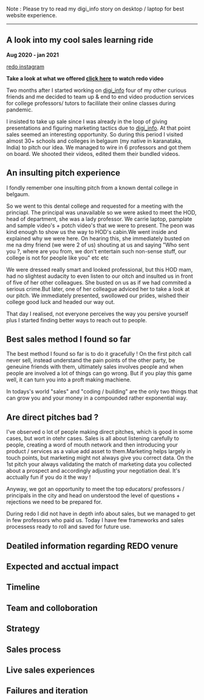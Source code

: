 Note : Please try to read my digi_info story on desktop / laptop for best website experience.

**************************************************************************************************************************************************************************

## A look into my cool sales learning ride 
**Aug 2020 - jan 2021**

[redo instagram](https://www.instagram.com/redo_onestopsolution/)

**Take a look at what we offered [click here](https://youtu.be/VEo1wubjwgs) to watch redo video**

Two months after I started working on [digi_info](https://rutuja-kelkar.github.io/digi_info/) four of my other curious friends and me decided to team up & end to end video production services for college professors/ tutors to facililate their online classes during pandemic.

I insisted to take up sale since I was already in the loop of giving presentations and figuring marketing tactics due to [digi_info](https://rutuja-kelkar.github.io/digi_info/). At that point sales seemed an interesting opportunity. So during this period I visited almost 30+ schools and colleges in belgaum (my native in karanataka, India) to pitch our idea. We managed to wire in 6 professors and got them on board. We shooted their videos, edited them their bundled videos.

## An insulting pitch experience 
I fondly remember one insulting pitch from a known dental college in belgaum.

So we went to this dental college and requested for a meeting with the princiapl. The principal was unavailable so we were asked to meet the HOD, head of department, she was a lady professor. We carrie laptop, pamplate and sample video's + potch video's that we were to present. The peon was kind enough to show us the way to HOD's cabin.We went inside and explained why we were here. On hearing this, she immediately busted on me na dmy friend (we were 2 of us) shouting at us and saying "Who sent you ?, where are you from, we don't entertain such non-sense stuff, our college is not for people like you" etc etc 

We were dressed really smart and looked professional, but this HOD mam, had no slightest audacity to even listen to our oitch and insulted us in front of five of her other colleagues. She busted on us as if we had commited a serious crime.But later, one of her colleague adviced her to take a look at our pitch. We immediately presented, swollowed our prides, wished their college good luck and headed our way out.

That day I realised, not everyone perceives the way you persive yourself plus I started finding better ways to reach out to people.

## Best sales method I found so far

The best method I found so far is to do it gracefully ! On the first pitch call never sell, instead understand the pain points of the other party, be geneuine friends with them, ultimately sales involves people and when people are involved a lot of things can go wrong. But if you play this game well, it can turn you into a proft making machiene.

In todays's world "sales" and "coding / building" are the only two things that can grow you and your money in a compounded rather exponential way.

## Are direct pitches bad ?
I've observed o lot of people making direct pitches, which is good in some cases, but wort in otehr cases. Sales is all about listening carefully to people, creating a word of mouth network and then introducing your product / services as a value add asset to them.Marketing helps largely in touch points, but marketing might not always give you correct data. On the 1st pitch your always validating the match of marketing data you collected  about a prospect and accordingly adjusting your negotiation deal. It's acctually fun if you do it the way !

Anyway, we got an opportunity to meet the top educators/ professors / principals in the city and head on understood the level of questions + rejections we need to be prepared for.

During redo I did not have in depth info about sales, but we managed to get in few professors who paid us. Today I have few frameworks and sales processess ready to roll and saved for future use.

## Deatiled information regarding REDO venure

## Expected and acctual impact

## Timeline 

## Team and colloboration 

## Strategy

## Sales process

## Live sales experiences 

## Failures and iteration



